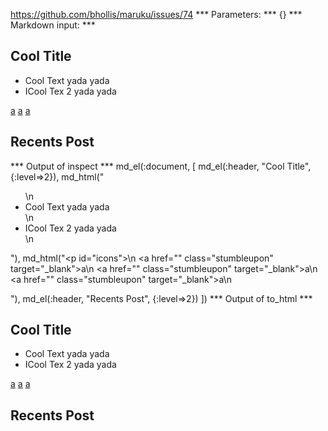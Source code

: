 https://github.com/bhollis/maruku/issues/74
*** Parameters: ***
{}
*** Markdown input: ***
## Cool Title

<ul>
    <li>Cool Text yada yada</li>
    <li>ICool Tex 2 yada yada</li>
</ul>



<p id="icons">
    <a href="" class="stumbleupon" target="_blank">a</a>
    <a href="" class="stumbleupon" target="_blank">a</a>
    <a href="" class="stumbleupon" target="_blank">a</a>
</p>

## Recents Post
*** Output of inspect ***
md_el(:document, [
     	md_el(:header, "Cool Title", {:level=>2}),
     	md_html("<ul>\n    <li>Cool Text yada yada</li>\n    <li>ICool Tex 2 yada yada</li>\n</ul>"),
     	md_html("<p id=\"icons\">\n    <a href=\"\" class=\"stumbleupon\" target=\"_blank\">a</a>\n    <a href=\"\" class=\"stumbleupon\" target=\"_blank\">a</a>\n    <a href=\"\" class=\"stumbleupon\" target=\"_blank\">a</a>\n</p>"),
     	md_el(:header, "Recents Post", {:level=>2})
     ])
*** Output of to_html ***
<h2 id="cool_title">Cool Title</h2>
<ul>
    <li>Cool Text yada yada</li>
    <li>ICool Tex 2 yada yada</li>
</ul><p id="icons">
    <a href="" class="stumbleupon" target="_blank">a</a>
    <a href="" class="stumbleupon" target="_blank">a</a>
    <a href="" class="stumbleupon" target="_blank">a</a>
</p>
<h2 id="recents_post">Recents Post</h2>

